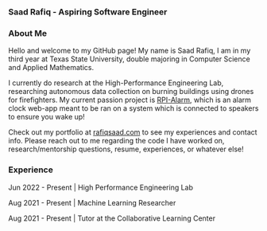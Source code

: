### Saad Rafiq - Aspiring Software Engineer

### About Me
Hello and welcome to my GitHub page! My name is Saad Rafiq, I am in my third year at Texas State University, double majoring in Computer Science and Applied Mathematics. 

I currently do research at the High-Performance Engineering Lab, researching autonomous data collection on burning buildings using drones for firefighters. My current passion project is [RPI-Alarm](https://github.com/SrBlank/RPI-Alarm), which is an alarm clock web-app meant to be ran on a system which is connected to speakers to ensure you wake up! 

Check out my portfolio at [rafiqsaad.com](https://rafiqsaad.com) to see my experiences and contact info. Please reach out to me regarding the code I have worked on, research/mentorship questions, resume, experiences, or whatever else!

### Experience
Jun 2022 - Present  |  High Performance Engineering Lab

Aug 2021 - Present  |  Machine Learning Researcher

Aug 2021 - Present  |  Tutor at the Collaborative Learning Center

<!--
**SrBlank/SrBlank** is a ✨ _special_ ✨ repository because its `README.md` (this file) appears on your GitHub profile.

Here are some ideas to get you started:

- 🔭 I’m currently working on ...
- 🌱 I’m currently learning ...
- 👯 I’m looking to collaborate on ...
- 🤔 I’m looking for help with ...
- 💬 Ask me about ...
- 📫 How to reach me: ...
- 😄 Pronouns: ...
- ⚡ Fun fact: ...
-->
